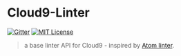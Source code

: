 # Cloud9-Linter 
[![Gitter](https://img.shields.io/gitter/room/nwjs/nw.js.svg?maxAge=2592000)](https://gitter.im/cloud9-linter/Lobby)
[![MIT License](https://img.shields.io/npm/l/harvard-houses.svg?style=flat-square)](http://opensource.org/licenses/MIT)

> a base linter API for Cloud9 - inspired by [Atom linter](https://github.com/steelbrain/linter).
